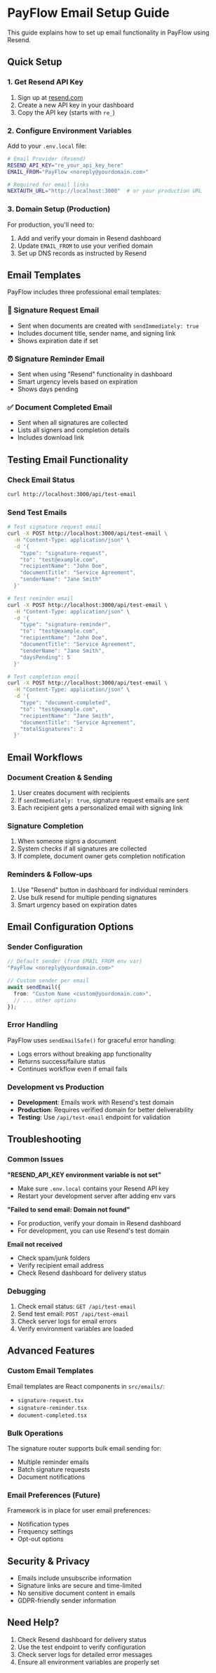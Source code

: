 # PayFlow Email Setup Guide

This guide explains how to set up email functionality in PayFlow using Resend.

## Quick Setup

### 1. Get Resend API Key
1. Sign up at [resend.com](https://resend.com)
2. Create a new API key in your dashboard
3. Copy the API key (starts with `re_`)

### 2. Configure Environment Variables
Add to your `.env.local` file:

```bash
# Email Provider (Resend)
RESEND_API_KEY="re_your_api_key_here"
EMAIL_FROM="PayFlow <noreply@yourdomain.com>"

# Required for email links
NEXTAUTH_URL="http://localhost:3000"  # or your production URL
```

### 3. Domain Setup (Production)
For production, you'll need to:
1. Add and verify your domain in Resend dashboard
2. Update `EMAIL_FROM` to use your verified domain
3. Set up DNS records as instructed by Resend

## Email Templates

PayFlow includes three professional email templates:

### 📧 Signature Request Email
- Sent when documents are created with `sendImmediately: true`
- Includes document title, sender name, and signing link
- Shows expiration date if set

### ⏰ Signature Reminder Email
- Sent when using "Resend" functionality in dashboard
- Smart urgency levels based on expiration
- Shows days pending

### ✅ Document Completed Email
- Sent when all signatures are collected
- Lists all signers and completion details
- Includes download link

## Testing Email Functionality

### Check Email Status
```bash
curl http://localhost:3000/api/test-email
```

### Send Test Emails
```bash
# Test signature request email
curl -X POST http://localhost:3000/api/test-email \
  -H "Content-Type: application/json" \
  -d '{
    "type": "signature-request",
    "to": "test@example.com",
    "recipientName": "John Doe",
    "documentTitle": "Service Agreement",
    "senderName": "Jane Smith"
  }'

# Test reminder email
curl -X POST http://localhost:3000/api/test-email \
  -H "Content-Type: application/json" \
  -d '{
    "type": "signature-reminder",
    "to": "test@example.com",
    "recipientName": "John Doe",
    "documentTitle": "Service Agreement",
    "senderName": "Jane Smith",
    "daysPending": 5
  }'

# Test completion email
curl -X POST http://localhost:3000/api/test-email \
  -H "Content-Type: application/json" \
  -d '{
    "type": "document-completed",
    "to": "test@example.com",
    "recipientName": "Jane Smith",
    "documentTitle": "Service Agreement",
    "totalSignatures": 2
  }'
```

## Email Workflows

### Document Creation & Sending
1. User creates document with recipients
2. If `sendImmediately: true`, signature request emails are sent
3. Each recipient gets a personalized email with signing link

### Signature Completion
1. When someone signs a document
2. System checks if all signatures are collected
3. If complete, document owner gets completion notification

### Reminders & Follow-ups
1. Use "Resend" button in dashboard for individual reminders
2. Use bulk resend for multiple pending signatures
3. Smart urgency based on expiration dates

## Email Configuration Options

### Sender Configuration
```typescript
// Default sender (from EMAIL_FROM env var)
"PayFlow <noreply@yourdomain.com>"

// Custom sender per email
await sendEmail({
  from: "Custom Name <custom@yourdomain.com>",
  // ... other options
});
```

### Error Handling
PayFlow uses `sendEmailSafe()` for graceful error handling:
- Logs errors without breaking app functionality
- Returns success/failure status
- Continues workflow even if email fails

### Development vs Production
- **Development**: Emails work with Resend's test domain
- **Production**: Requires verified domain for better deliverability
- **Testing**: Use `/api/test-email` endpoint for validation

## Troubleshooting

### Common Issues

**"RESEND_API_KEY environment variable is not set"**
- Make sure `.env.local` contains your Resend API key
- Restart your development server after adding env vars

**"Failed to send email: Domain not found"**
- For production, verify your domain in Resend dashboard
- For development, you can use Resend's test domain

**Email not received**
- Check spam/junk folders
- Verify recipient email address
- Check Resend dashboard for delivery status

### Debugging
1. Check email status: `GET /api/test-email`
2. Send test email: `POST /api/test-email`
3. Check server logs for email errors
4. Verify environment variables are loaded

## Advanced Features

### Custom Email Templates
Email templates are React components in `src/emails/`:
- `signature-request.tsx`
- `signature-reminder.tsx`  
- `document-completed.tsx`

### Bulk Operations
The signature router supports bulk email sending for:
- Multiple reminder emails
- Batch signature requests
- Document notifications

### Email Preferences (Future)
Framework is in place for user email preferences:
- Notification types
- Frequency settings
- Opt-out options

## Security & Privacy

- Emails include unsubscribe information
- Signature links are secure and time-limited
- No sensitive document content in emails
- GDPR-friendly sender information

## Need Help?

1. Check Resend dashboard for delivery status
2. Use the test endpoint to verify configuration
3. Check server logs for detailed error messages
4. Ensure all environment variables are properly set